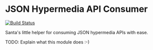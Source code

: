 JSON Hypermedia API Consumer
============================
[![Build
Status](https://travis-ci.org/basti1302/json-hypermedia-api-consumer.png?branch=master)](https://travis-ci.org/basti1302/json-hypermedia-api-consumer)

Santa's little helper for consuming JSON hypermedia APIs with ease.

TODO: Explain what this module does :-)
